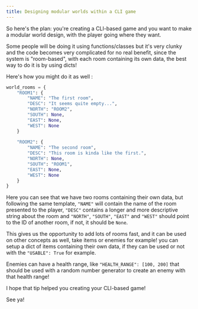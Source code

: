 ```yaml
---
title: Designing modular worlds within a CLI game
---
```


So here's the plan: you're creating a CLI-based game and you want to make a modular world design, with the player going where they want.

Some people will be doing it using functions/classes but it's very clunky and the code becomes very complicated for no real benefit, since the system is "room-based", with each room containing its own data, the best way to do it is by using dicts!

Here's how you might do it as well :

```python
world_rooms = {
	"ROOM1": {
    	"NAME": "The first room",
        "DESC": "It seems quite empty...",
        "NORTH": "ROOM2",
        "SOUTH": None,
        "EAST": None,
        "WEST": None
	}
    
    "ROOM2": {
    	"NAME": "The second room",
        "DESC": "This room is kinda like the first.",
        "NORTH": None,
        "SOUTH": "ROOM1",
        "EAST": None,
        "WEST": None
	}
}
```

Here you can see that we have two rooms containing their own data, but following the same template, `"NAME"` will contain the name of the room presented to the player, `"DESC"` contains a longer and more descriptive string about the room and `"NORTH"`, `"SOUTH"`, `"EAST"` and `"WEST"` should point to the ID of another room, if not, it should be `None`.

This gives us the opportunity to add lots of rooms fast, and it can be used on other concepts as well, take items or enemies for example! you can setup a dict of items containing their own data, if they can be used or not with the `"USABLE": True` for example.

Enemies can have a health range, like `"HEALTH_RANGE": [100, 200]` that should be used with a random number generator to create an enemy with that health range!

I hope that tip helped you creating your CLI-based game!

See ya!




